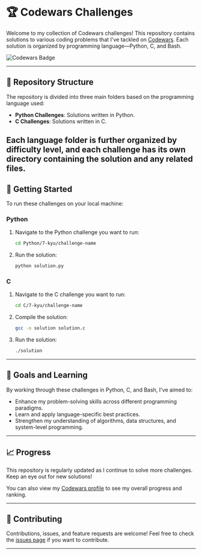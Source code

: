 # 🏆 Codewars Challenges

Welcome to my collection of Codewars challenges! This repository contains solutions to various coding problems that I've tackled on [Codewars](https://www.codewars.com/). Each solution is organized by programming language—Python, C, and Bash.

![Codewars Badge](https://www.codewars.com/users/SP1R4/badges)

---

## 📂 Repository Structure

The repository is divided into three main folders based on the programming language used:

- **Python Challenges**: Solutions written in Python.
- **C Challenges**: Solutions written in C.

Each language folder is further organized by difficulty level, and each challenge has its own directory containing the solution and any related files.
---

## 🚀 Getting Started

To run these challenges on your local machine:


### Python
1. Navigate to the Python challenge you want to run:
   ```bash
   cd Python/7-kyu/challenge-name
   ```
2. Run the solution:
   ```bash
   python solution.py
   ```

### C
1. Navigate to the C challenge you want to run:
   ```bash
   cd C/7-kyu/challenge-name
   ```
2. Compile the solution:
   ```bash
   gcc -o solution solution.c
   ```
3. Run the solution:
   ```bash
   ./solution
   ```
---

## 🎯 Goals and Learning

By working through these challenges in Python, C, and Bash, I've aimed to:

- Enhance my problem-solving skills across different programming paradigms.
- Learn and apply language-specific best practices.
- Strengthen my understanding of algorithms, data structures, and system-level programming.

---

## 📈 Progress

This repository is regularly updated as I continue to solve more challenges. Keep an eye out for new solutions!

You can also view my [Codewars profile](https://www.codewars.com/users/SP1R4) to see my overall progress and ranking.

---

## 🤝 Contributing

Contributions, issues, and feature requests are welcome! Feel free to check the [issues page](https://github.com/your-username/codewars-challenges/issues) if you want to contribute.


---
